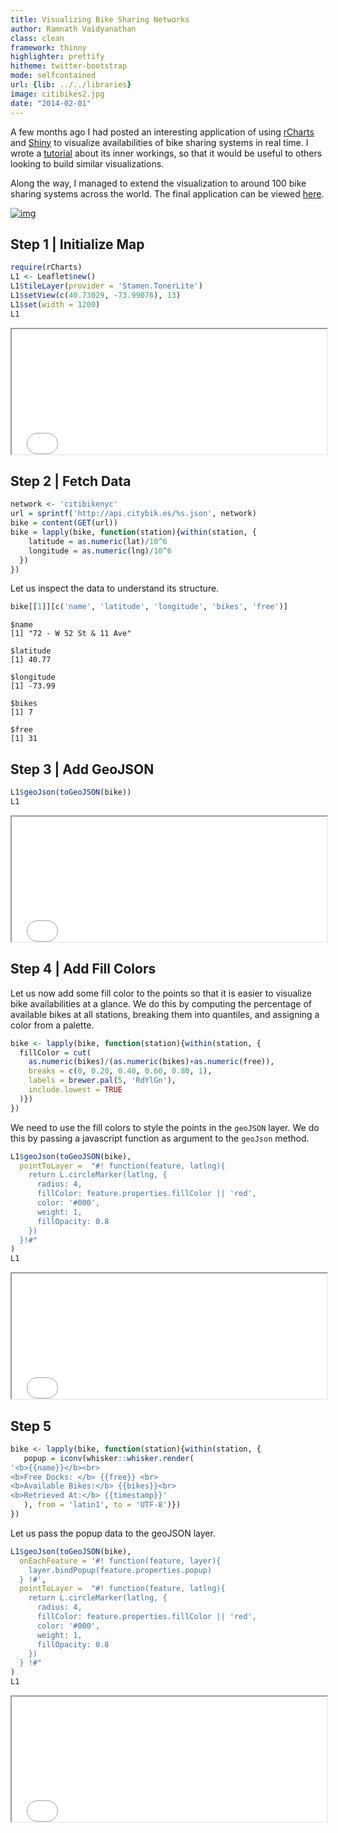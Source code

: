 ```yaml
---
title: Visualizing Bike Sharing Networks
author: Ramnath Vaidyanathan
class: clean
framework: thinny
highlighter: prettify
hitheme: twitter-bootstrap
mode: selfcontained
url: {lib: ../../libraries}
image: citibikes2.jpg
date: "2014-02-01"
---
```


A few months ago I had posted an interesting application of using [rCharts](http://rcharts.io) and [Shiny](http://rstudio.com/shiny) to visualize availabilities of bike sharing systems in real time. I wrote a [tutorial](http://slidify.github.io/dcmeetup/demos/bikeshare/) about its inner workings, so that it would be useful to others looking to build similar visualizations. 

Along the way, I managed to extend the visualization to around 100 bike sharing systems across the world. The final application can be viewed [here](http://glimmer.rstudio.com/ramnathv/BikeShare). 

[![img](http://www.clipular.com/c?10951071=aD5PWoWf3MjZaDGbvSxV7ZyIeM4&f=.png)](http://glimmer.rstudio.com/ramnathv/BikeShare)






## Step 1 | Initialize Map


```r
require(rCharts)
L1 <- Leaflet$new()
L1$tileLayer(provider = 'Stamen.TonerLite')
L1$setView(c(40.73029, -73.99076), 13)
L1$set(width = 1200)
L1
```

<iframe src='
fig/step1.html
' scrolling='no' seamless
class='rChart leaflet '
id=iframe-
chartdaf4cc8a338
></iframe>
<style>iframe.rChart{ width: 100%; height: 400px;}</style>


## Step 2 | Fetch Data


```r
network <- 'citibikenyc'
url = sprintf('http://api.citybik.es/%s.json', network)
bike = content(GET(url))
bike = lapply(bike, function(station){within(station, {
    latitude = as.numeric(lat)/10^6
    longitude = as.numeric(lng)/10^6
  })
})
```


Let us inspect the data to understand its structure.


```r
bike[[1]][c('name', 'latitude', 'longitude', 'bikes', 'free')]
```

```
$name
[1] "72 - W 52 St & 11 Ave"

$latitude
[1] 40.77

$longitude
[1] -73.99

$bikes
[1] 7

$free
[1] 31
```


## Step 3 | Add GeoJSON


```r
L1$geoJson(toGeoJSON(bike))
L1
```

<iframe src='
fig/step4.html
' scrolling='no' seamless
class='rChart leaflet '
id=iframe-
chartdaf4cc8a338
></iframe>
<style>iframe.rChart{ width: 100%; height: 400px;}</style>


## Step 4 | Add Fill Colors

Let us now add some fill color to the points so that it is easier to visualize bike availabilities at a glance. We do this by computing the percentage of available bikes at all stations, breaking them into quantiles, and assigning a color from a palette.


```r
bike <- lapply(bike, function(station){within(station, { 
  fillColor = cut(
    as.numeric(bikes)/(as.numeric(bikes)+as.numeric(free)), 
    breaks = c(0, 0.20, 0.40, 0.60, 0.80, 1), 
    labels = brewer.pal(5, 'RdYlGn'),
    include.lowest = TRUE
  )})
})
```


We need to use the fill colors to style the points in the `geoJSON` layer. We do this by passing a javascript function as argument to the `geoJson` method.


```r
L1$geoJson(toGeoJSON(bike), 
  pointToLayer =  "#! function(feature, latlng){
    return L.circleMarker(latlng, {
      radius: 4,
      fillColor: feature.properties.fillColor || 'red',    
      color: '#000',
      weight: 1,
      fillOpacity: 0.8
    })
  }!#"
)
L1
```

<iframe src='
fig/step6.html
' scrolling='no' seamless
class='rChart leaflet '
id=iframe-
chartdaf4cc8a338
></iframe>
<style>iframe.rChart{ width: 100%; height: 400px;}</style>


## Step 5 


```r
bike <- lapply(bike, function(station){within(station, { 
   popup = iconv(whisker::whisker.render(
'<b>{{name}}</b><br>
<b>Free Docks: </b> {{free}} <br>
<b>Available Bikes:</b> {{bikes}}<br>
<b>Retrieved At:</b> {{timestamp}}'
   ), from = 'latin1', to = 'UTF-8')})
}) 
```


Let us pass the popup data to the geoJSON layer.


```r
L1$geoJson(toGeoJSON(bike), 
  onEachFeature = '#! function(feature, layer){
    layer.bindPopup(feature.properties.popup)
  } !#',
  pointToLayer =  "#! function(feature, latlng){
    return L.circleMarker(latlng, {
      radius: 4,
      fillColor: feature.properties.fillColor || 'red',    
      color: '#000',
      weight: 1,
      fillOpacity: 0.8
    })
  } !#"
)
L1
```

<iframe src='
fig/unnamed-chunk-5.html
' scrolling='no' seamless
class='rChart leaflet '
id=iframe-
chartdaf4cc8a338
></iframe>
<style>iframe.rChart{ width: 100%; height: 400px;}</style>





<style>
  iframe.rChart {height: 200px}
  table.nofluid {width: auto; margin: 0 auto;}
  pre {margin-left: 0px;}
</style>
